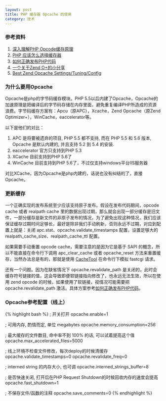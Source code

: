 ```yaml
---
layout: post
title: PHP 缓存器 Opcache 的使用
category: 技术
---
```



### 参考资料

1. [深入理解PHP Opcode缓存原理](https://blog.linuxeye.com/361.html)
2. [PHP 应该怎么选择缓存器](https://m.aliyun.com/bbs/read/255932.html)
3. [如何正确发布PHP代码](http://huoding.com/2016/05/27/515)
4. [一个关于Zend O+的小分享](http://www.laruence.com/2013/11/11/2928.html)
5. [Best Zend Opcache Settings/Tuning/Config](https://www.scalingphpbook.com/blog/2014/02/14/best-zend-opcache-settings.html)

### 为什么要用Opcache

Opcache是php的字节码缓存模块。PHP 5.5以后内建了Opcache，Opcache的加速原理是把编译后的字节码存储在内存里面，避免重复编译PHP所造成的资源浪费。字节码缓存方案有：Apcu（原APC），Xcache，Zend Opcache（原Zend Optimizer+），WinCache，eaccelerator等。

以下是他们的对比：

1. APC 是将要被遗弃的项目, PHP 5.5 都不支持, 而在 PHP 5.5 和 5.6 版本, Opcache 是默认内建的, 并且支持 5.2 到 5.4 的安装.
2. eaccelerator 官方只支持到PHP 5.3
3. XCache 目前支持到PHP 5.6了
4. WinCache 目前支持到PHP 5.6了，不过仅支持windows平台IIS服务器

对比XCache，因为Opcache是php内建的，话说也没有纠结的了，直接Opcache。

### 更新缓存

一个正确实现的发布系统至少应该支持原子发布。假设在发布代码期间，opcode cache 或者 realpath cache 里的数据出现过期，那么就会出现一部分缓存是旧文件，一部分缓存是新文件的非原子发布的情况，为了避免出现这种情况，我们应该保证缓存过期时间足够长，最好是除非我们手动刷新，否则永远不过期，对应到配置上就是：关闭 apc.stat、opcache.validate_timestamps 配置，设置足够大的 realpath_cache_size、realpath_cache_ttl 配置。

如果需要手动重置 opcode cache，需要注意的是因为它是基于 SAPI 的概念，所以不能直接在命令行下调用 apc_clear_cache 或者 opcache_reset 方法来重置缓存，当然办法总是有的，那就是使用 [CacheTool](http://gordalina.github.io/cachetool/) 在命令行下模拟 fastcgi 请求。

还有一个问题。因为在缺省情况下 opcache.revalidate_path 是关闭的，此时会缓存符号链接的值，这会导致即便软链接指向修改了，也永远无法生效，所以在使用 zend opcode 的时候，如果使用了软链接，视情况可能需要把 opcache.revalidate_path 激活。具体方案参考[如何正确发布PHP代码](http://huoding.com/2016/05/27/515)。

### Opcache参考配置（线上）

{% highlight bash %}
; 开关打开
opcache.enable=1

; 可用内存, 酌情而定, 单位 megabytes
opcache.memory_consumption=256

; 最大缓存的文件数目, 命中率不到 100% 的话, 可以试着提高这个值
opcache.max_accelerated_files=5000

; 线上环境不检查文件修改，每次deploy的时候清缓存
opcache.validate_timestamps=0
opcache.revalidate_freq=0

; interned string 的内存大小, 也可调
opcache.interned_strings_buffer=8

; 是否快速关闭, 打开后在PHP Request Shutdown的时候回收内存的速度会提高
opcache.fast_shutdown=1

; 不保存文件/函数的注释
opcache.save_comments=0
{% endhighlight %}
